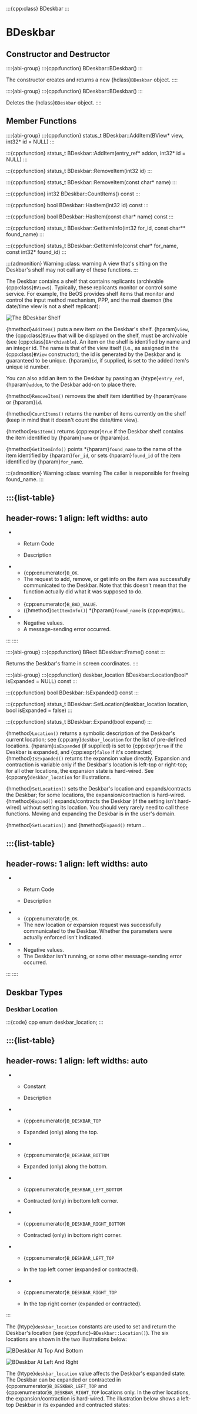 :::{cpp:class} BDeskbar
:::

# BDeskbar

## Constructor and Destructor

::::{abi-group}
:::{cpp:function} BDeskbar::BDeskbar()
:::

The constructor creates and returns a new {hclass}`BDeskbar` object.
::::

::::{abi-group}
:::{cpp:function} BDeskbar::BDeskbar()
:::

Deletes the {hclass}`BDeskbar` object.
::::

## Member Functions

::::{abi-group}
:::{cpp:function} status_t BDeskbar::AddItem(BView* view, int32* id = NULL)
:::

:::{cpp:function} status_t BDeskbar::AddItem(entry_ref* addon, int32* id = NULL)
:::

:::{cpp:function} status_t BDeskbar::RemoveItem(int32 id)
:::

:::{cpp:function} status_t BDeskbar::RemoveItem(const char* name)
:::

:::{cpp:function} int32 BDeskbar::CountItems() const
:::

:::{cpp:function} bool BDeskbar::HasItem(int32 id) const
:::

:::{cpp:function} bool BDeskbar::HasItem(const char* name) const
:::

:::{cpp:function} status_t BDeskbar::GetItemInfo(int32 for_id, const char** found_name)
:::

:::{cpp:function} status_t BDeskbar::GetItemInfo(const char* for_name, const int32* found_id)
:::

:::{admonition} Warning
:class: warning
A view that's sitting on the Deskbar's shelf may not call any of these
functions.
:::

The Deskbar contains a shelf that contains replicants (archivable
{cpp:class}`BView`s). Typically, these replicants monitor or control some
service. For example, the BeOS provides shelf items that monitor and
control the input method mechanism, PPP, and the mail daemon (the date/time
view is not a shelf replicant):

![The BDeskbar Shelf](./_static/images/Shelf.png)

{hmethod}`AddItem()` puts a new item on the Deskbar's shelf.
{hparam}`view`, the {cpp:class}`BView` that will be displayed on the shelf,
must be archivable (see {cpp:class}`BArchivable`). An item on the shelf is
identified by name and an integer id. The name is that of the view itself
(i.e., as assigned in the {cpp:class}`BView` constructor); the id is
generated by the Deskbar and is guaranteed to be unique. {hparam}`id`, if
supplied, is set to the added item's unique id number.

You can also add an item to the Deskbar by passing an {htype}`entry_ref`,
{hparam}`addon`, to the Deskbar add-on to place there.

{hmethod}`RemoveItem()` removes the shelf item identified by
{hparam}`name` or {hparam}`id`.

{hmethod}`CountItems()` returns the number of items currently on the shelf
(keep in mind that it doesn't count the date/time view).

{hmethod}`HasItem()` returns {cpp:expr}`true` if the Deskbar shelf
contains the item identified by {hparam}`name` or {hparam}`id`.

{hmethod}`GetItemInfo()` points *{hparam}`found_name` to the name of the
item identified by {hparam}`for_id`, or sets {hparam}`found_id` of the item
identified by {hparam}`for_nam`e.

:::{admonition} Warning
:class: warning
The caller is responsible for freeing found_name.
:::

:::{list-table}
---
header-rows: 1
align: left
widths: auto
---
-
	- Return Code

	- Description

-
	- {cpp:enumerator}`B_OK`.
	- The request to add, remove, or get info on the item was successfully
		communicated to the Deskbar. Note that this doesn't mean that the function
		actually did what it was supposed to do.
-
	- {cpp:enumerator}`B_BAD_VALUE`.
	- ({hmethod}`GetItemInfo()`) *{hparam}`found_name` is {cpp:expr}`NULL`.
-
	- Negative values.
	- A message-sending error occurred.

:::
::::

::::{abi-group}
:::{cpp:function} BRect BDeskbar::Frame() const
:::

Returns the Deskbar's frame in screen coordinates.
::::

::::{abi-group}
:::{cpp:function} deskbar_location BDeskbar::Location(bool* isExpanded = NULL) const
:::

:::{cpp:function} bool BDeskbar::IsExpanded() const
:::

:::{cpp:function} status_t BDeskbar::SetLocation(deskbar_location location, bool isExpanded = false)
:::

:::{cpp:function} status_t BDeskbar::Expand(bool expand)
:::

{hmethod}`Location()` returns a symbolic description of the Deskbar's
current location; see {cpp:any}`deskbar_location` for the list of
pre-defined locations. {hparam}`isExpanded` (if supplied) is set to
{cpp:expr}`true` if the Deskbar is expanded, and {cpp:expr}`false` if it's
contracted; {hmethod}`IsExpanded()` returns the expansion value directly.
Expansion and contraction is variable only if the Deskbar's location is
left-top or right-top; for all other locations, the expansion state is
hard-wired. See {cpp:any}`deskbar_location` for illustrations.

{hmethod}`SetLocation()` sets the Deskbar's location and expands/contracts
the Deskbar; for some locations, the expansion/contraction is hard-wired.
{hmethod}`Expand()` expands/contracts the Deskbar (if the setting isn't
hard-wired) without setting its location. You should very rarely need to
call these functions. Moving and expanding the Deskbar is in the user's
domain.

{hmethod}`SetLocation()` and {hmethod}`Expand()` return…

:::{list-table}
---
header-rows: 1
align: left
widths: auto
---
-
	- Return Code

	- Description

-
	- {cpp:enumerator}`B_OK`.
	- The new location or expansion request was successfully communicated to the
		Deskbar. Whether the parameters were actually enforced isn't indicated.
-
	- Negative values.
	- The Deskbar isn't running, or some other message-sending error occurred.

:::
::::

## Deskbar Types

### Deskbar Location

:::{code} cpp
enum deskbar_location;
:::

:::{list-table}
---
header-rows: 1
align: left
widths: auto
---
-
	- Constant

	- Description

-
	- {cpp:enumerator}`B_DESKBAR_TOP`

	- Expanded (only) along the top.

-
	- {cpp:enumerator}`B_DESKBAR_BOTTOM`

	- Expanded (only) along the bottom.

-
	- {cpp:enumerator}`B_DESKBAR_LEFT_BOTTOM`

	- Contracted (only) in bottom left corner.

-
	- {cpp:enumerator}`B_DESKBAR_RIGHT_BOTTOM`

	- Contracted (only) in bottom right corner.

-
	- {cpp:enumerator}`B_DESKBAR_LEFT_TOP`

	- In the top left corner (expanded or contracted).

-
	- {cpp:enumerator}`B_DESKBAR_RIGHT_TOP`

	- In the top right corner (expanded or contracted).


:::

The {htype}`deskbar_location` constants are used to set and return the
Deskbar's location (see {cpp:func}`~BDeskbar::Location()`). The six
locations are shown in the two illustrations below:

![BDeskbar At Top And Bottom](./_static/images/TopBottom.png)

![BDeskbar At Left And Right](./_static/images/Corners.png)

The {htype}`deskbar_location` value affects the Deskbar's expanded state:
The Deskbar can be expanded or contracted in
{cpp:enumerator}`B_DESKBAR_LEFT_TOP` and
{cpp:enumerator}`B_DESKBAR_RIGHT_TOP` locations only. In the other
locations, the expansion/contraction is hard-wired. The illustration below
shows a left-top Deskbar in its expanded and contracted states:


